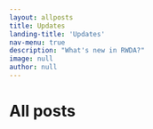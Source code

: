 ```yaml
---
layout: allposts
title: Updates
landing-title: 'Updates'
nav-menu: true
description: "What's new in RWDA?"
image: null
author: null
---
```


<h1>All posts</h1>